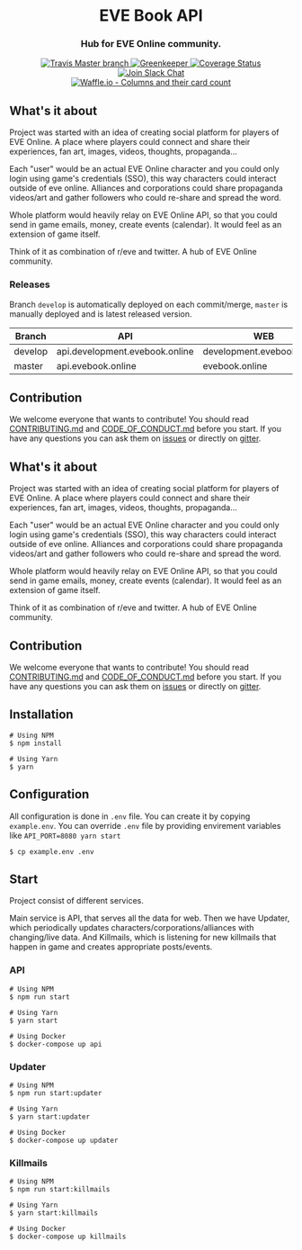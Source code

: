 <h1 align="center">
  EVE Book API
</h1>

<h3 align="center">Hub for EVE Online community.</h3>

<div align="center">
  <a target="_blank" href="https://travis-ci.org/evebook/api/">
    <img src="https://travis-ci.org/evebook/api.svg?branch=master" alt="Travis Master branch" />
  </a>
  <a target="_blank" href="https://greenkeeper.io/">
    <img src="https://badges.greenkeeper.io/evebook/api.svg" alt="Greenkeeper" />
  </a>
  <a target="_blank" href="https://coveralls.io/github/evebook/api">
    <img src="https://coveralls.io/repos/github/evebook/api/badge.svg" alt="Coverage Status" />
  </a>
  <a target="_blank" href="https://www.fuzzwork.co.uk/tweetfleet-slack-invites/">
    <img src="https://img.shields.io/badge/slack-%23evebook-ff69b4.svg" alt="Join Slack Chat" />
  </a>
</div>
<div align="center">
    <a target="_blank" href="https://waffle.io/evebook/api">
    <img src="https://badge.waffle.io/evebook/api.svg?columns=all" alt="Waffle.io - Columns and their card count" />
  </a>
</div>

## What's it about
Project was started with an idea of creating social platform for players of EVE Online. A place where players could connect and share their experiences, fan art, images, videos, thoughts, propaganda...

Each "user" would be an actual EVE Online character and you could only login using game's credentials (SSO), this way characters could interact outside of eve online. Alliances and corporations could share propaganda videos/art and gather followers who could re-share and spread the word.

Whole platform would heavily relay on EVE Online API, so that you could send in game emails, money, create events (calendar). It would feel as an extension of game itself.

Think of it as combination of r/eve and twitter. A hub of EVE Online community.

### Releases
Branch `develop` is automatically deployed on each commit/merge, `master`
is manually deployed and is latest released version.

| Branch  | API                            | WEB                       |Documentation|
| ------- | ------------------------------ | ------------------------- |-------------|
| develop | api.development.evebook.online |development.evebook.online | [Develop](http://api.development.evebook.online/docs)
| master  | api.evebook.online             |evebook.online             | [Master](http://api.evebook.online/docs)

## Contribution
We welcome everyone that wants to contribute! You should read [CONTRIBUTING.md](https://github.com/evebook/api/blob/master/CONTRIBUTING.md) and [CODE_OF_CONDUCT.md](https://github.com/evebook/api/blob/master/CODE_OF_CONDUCT.md) before you start. If you have any questions you can ask them on [issues](https://github.com/evebook/api/issues) or directly on [gitter](https://gitter.im/EVE-Book/Lobby).


## What's it about
Project was started with an idea of creating social platform for players of EVE Online. A place where players could connect and share their experiences, fan art, images, videos, thoughts, propaganda...

Each "user" would be an actual EVE Online character and you could only login using game's credentials (SSO), this way characters could interact outside of eve online. Alliances and corporations could share propaganda videos/art and gather followers who could re-share and spread the word.

Whole platform would heavily relay on EVE Online API, so that you could send in game emails, money, create events (calendar). It would feel as an extension of game itself.

Think of it as combination of r/eve and twitter. A hub of EVE Online community.

## Contribution
We welcome everyone that wants to contribute! You should read [CONTRIBUTING.md](https://github.com/evebook/api/blob/master/CONTRIBUTING.md) and [CODE_OF_CONDUCT.md](https://github.com/evebook/api/blob/master/CODE_OF_CONDUCT.md) before you start. If you have any questions you can ask them on [issues](https://github.com/evebook/api/issues) or directly on [gitter](https://gitter.im/EVE-Book/Lobby).


## Installation

```
# Using NPM
$ npm install

# Using Yarn
$ yarn
```

## Configuration
All configuration is done in `.env` file. You can create it by copying `example.env`. You can override `.env` file by providing envirement variables like `API_PORT=8080 yarn start`

```
$ cp example.env .env
```

## Start
Project consist of different services.

Main service is API, that serves all the data for web. Then we have Updater, which periodically updates characters/corporations/alliances with changing/live data. And Killmails, which is listening for new killmails that happen in game and creates appropriate posts/events.

### API
```
# Using NPM
$ npm run start

# Using Yarn
$ yarn start

# Using Docker
$ docker-compose up api
```

### Updater
```
# Using NPM
$ npm run start:updater

# Using Yarn
$ yarn start:updater

# Using Docker
$ docker-compose up updater
```

### Killmails
```
# Using NPM
$ npm run start:killmails

# Using Yarn
$ yarn start:killmails

# Using Docker
$ docker-compose up killmails
```
